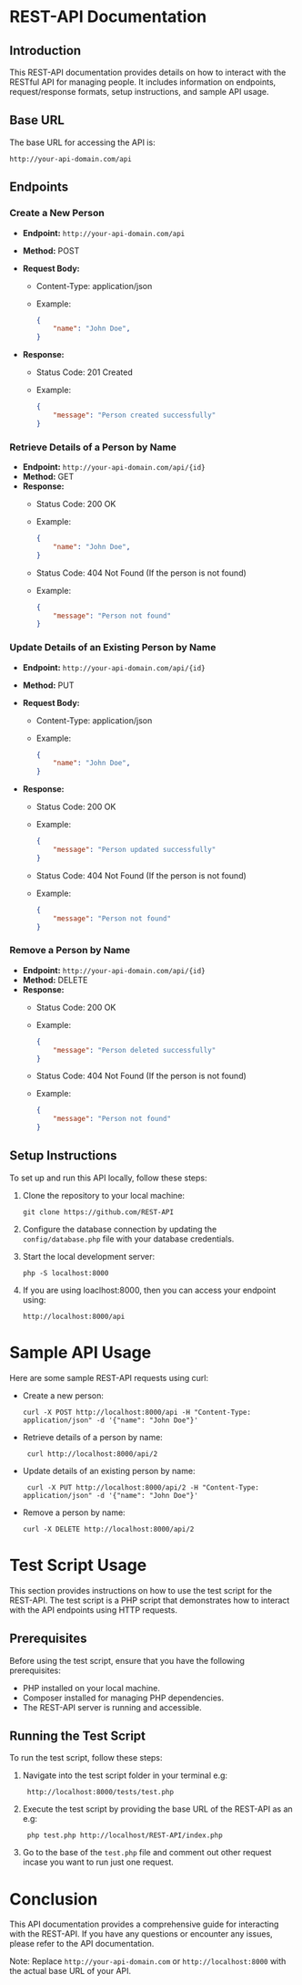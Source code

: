 # REST-API Documentation

## Introduction

This REST-API documentation provides details on how to interact with the RESTful API for managing people. It includes information on endpoints, request/response formats, setup instructions, and sample API usage.

## Base URL

The base URL for accessing the API is:

```
http://your-api-domain.com/api
```


## Endpoints

### Create a New Person

- **Endpoint:** `http://your-api-domain.com/api`
- **Method:** POST
- **Request Body:**
  - Content-Type: application/json
  - Example:

    ```json
    {
        "name": "John Doe",
    }
    ```

- **Response:**
  - Status Code: 201 Created
  - Example:

    ```json
    {
        "message": "Person created successfully"
    }
    ```

### Retrieve Details of a Person by Name

- **Endpoint:** `http://your-api-domain.com/api/{id}`
- **Method:** GET
- **Response:**
  - Status Code: 200 OK
  - Example:

    ```json
    {
        "name": "John Doe",
    }
    ```
  - Status Code: 404 Not Found (If the person is not found)
  - Example:

    ```json
    {
        "message": "Person not found"
    }
    ```

### Update Details of an Existing Person by Name

- **Endpoint:** `http://your-api-domain.com/api/{id}`
- **Method:** PUT
- **Request Body:**
  - Content-Type: application/json
  - Example:

    ```json
    {
        "name": "John Doe",
    }
    ```

- **Response:**
  - Status Code: 200 OK
  - Example:

    ```json
    {
        "message": "Person updated successfully"
    }
  - Status Code: 404 Not Found (If the person is not found)
  - Example:

    ```json
    {
        "message": "Person not found"
    }
    ```

### Remove a Person by Name

- **Endpoint:** `http://your-api-domain.com/api/{id}`
- **Method:** DELETE
- **Response:**
  - Status Code: 200 OK
  - Example:

    ```json
    {
        "message": "Person deleted successfully"
    }
  - Status Code: 404 Not Found (If the person is not found)
  - Example:

    ```json
    {
        "message": "Person not found"
    }
    ```

## Setup Instructions

To set up and run this API locally, follow these steps:

1. Clone the repository to your local machine:

   ```
   git clone https://github.com/REST-API
   ```

2. Configure the database connection by updating the `config/database.php` file with your database credentials.


3. Start the local development server:
   ```
   php -S localhost:8000
   ```

4. If you are using loaclhost:8000, then you can access your endpoint using:
   ```
   http://localhost:8000/api
   ```

# Sample API Usage
Here are some sample REST-API requests using curl:

- Create a new person:
   ```
   curl -X POST http://localhost:8000/api -H "Content-Type: application/json" -d '{"name": "John Doe"}'
   ```

- Retrieve details of a person by name:
  ```
   curl http://localhost:8000/api/2
  ```

- Update details of an existing person by name:
  ```
   curl -X PUT http://localhost:8000/api/2 -H "Content-Type: application/json" -d '{"name": "John Doe"}'
  ```
- Remove a person by name:
  ```
  curl -X DELETE http://localhost:8000/api/2
  ```



# Test Script Usage

This section provides instructions on how to use the test script for the REST-API. The test script is a PHP script that demonstrates how to interact with the API endpoints using HTTP requests.

## Prerequisites

Before using the test script, ensure that you have the following prerequisites:

- PHP installed on your local machine.
- Composer installed for managing PHP dependencies.
- The REST-API server is running and accessible.

## Running the Test Script

To run the test script, follow these steps:

1. Navigate into the test script folder in your terminal e.g:
     ```
      http://localhost:8000/tests/test.php
     ```

2. Execute the test script by providing the base URL of the REST-API as an  e.g:
     ```
      php test.php http://localhost/REST-API/index.php
    ```


3. Go to the base of the `test.php` file and comment out other request incase you want to run just one request.

# Conclusion
This API documentation provides a comprehensive guide for interacting with the REST-API. If you have any questions or encounter any issues, please refer to the API documentation.

Note: Replace `http://your-api-domain.com` or `http://localhost:8000` with the actual base URL of your API.
